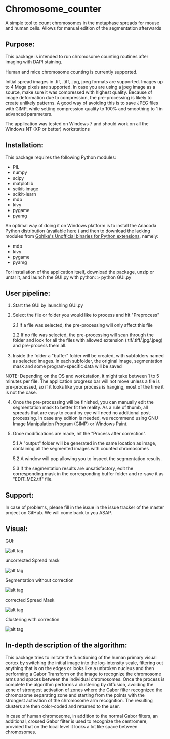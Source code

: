 Chromosome_counter
==================

A simple tool to count chromosomes in the metaphase spreads for mouse and human cells. Allows for manual edition of the segmentation afterwards


Purpose:
--------
This package is intended to run chromosome counting routines after imaging with DAPI staining.

Human and mice chromosome counting is currently supported.

Initial spread images in .tif, .tiff, .jpg, jpeg formats are supported. Images up to 4 Mega pixels are supported. In case
you are using a jpeg image as a source, make sure it was compressed with highest quality. Because of image deformation 
due to compression, the pre-processing is likely to create unlikely patterns. A good way of avoiding this is to save JPEG
files with GIMP, while setting compression quality to 100% and smoothing to 1 in advanced parameters.

The application was tested on Windows 7 and should work on all the Windows NT (XP or better) workstations


Installation:
-------------
This package requires the following Python modules:
 - PIL
 - numpy
 - scipy
 - matplotlib
 - scikit-image
 - scikit-learn
 - mdp
 - kivy
 - pygame
 - pyamg

An optimal way of doing it on Windows platform is to install the Anacoda Python distribution (available
[here](https://store.continuum.io/cshop/anaconda/) ) and then to download the lacking modules from [Gohlke's 
Unofficial binaries for Python extensions](http://www.lfd.uci.edu/~gohlke/pythonlibs/), namely:
 - mdp
 - kivy
 - pygame
 - pyamg

For installation of the application itself, download the package, unzip or untar it, and launch the GUI.py with python:
    > python GUI.py


User pipeline:
-------------
1. Start the GUI by launching GUI.py

2. Select the file or folder you would like to process and hit "Preprocess"

    2.1 If a file was selected, the pre-processing will only affect this file
    
    2.2 If no file was selected, the pre-processing will scan through the folder and look for all the files with
        allowed extension (.tif/.tiff/.jpg/.jpeg) and pre-process them all.
        
3. Inside the folder a "buffer" folder will be created, with subfolders named as selected images. In each subfolder, the
    original image, segmentation mask and some program-specific data will be saved
    
NOTE: Depending on the OS and workstation, it might take between 1 to 5 minutes per file. The application progress bar
        will not move unless a file is pre-processed, so if it looks like your process is hanging, most of the time it is
        not the case.
        
4. Once the pre-processing will be finished, you can manually edit the segmentation mask to better fit the reality. As 
    a rule of thumb, all spreads that are easy to count by eye will need no additional post-processing. In case any edition
    is needed, we recommend using GNU Image Manipulation Program (GIMP) or Windows Paint.
    
5. Once modifications are made, hit the "Process after correction".

    5.1 A "output" folder will be generated in the same location as image, containing all the segmented images with 
    counted chromosomes
    
    5.2 A window will pop allowing you to inspect the segmentation results. 
    
    5.3 If the segmentation results are unsatisfactory,
        edit the corresponding mask in the corresponding buffer folder and re-save it as "EDIT_ME2.tif" file. 

    
Support:
---------
In case of problems, please fill in the issue in the issue tracker of the master project on GitHub. We will come back to
you ASAP.


Visual:
-------
GUI:

![alt tag](http://i.imgur.com/XiaQyJI.png)

uncorrected Spread mask

![alt tag](http://i.imgur.com/bmSeQAD.png)

Segmentation without correction

![alt tag](http://i.imgur.com/XnAT9UO.png)

corrected Spread Mask

![alt tag](http://i.imgur.com/svb65De.png)

Clustering with correction

![alt tag](http://i.imgur.com/dhMt5ce.png)


In-depth description of the algorithm:
--------------------------------------
This package tries to imitate the functioning of the human primary visual cortex by switching the initial image into the 
log-intensity scale, filtering out anything that is on the edges or looks like a unbroken nucleus and then performing a
Gabor Transform on the image to recognize the chromosome arms and spaces between the individual chromosomes. Once the
process is complete the algorithm performs a clustering by diffusion, avoiding the zone of strongest activation of zones
where the Gabor filter recognized the chromosome separating zone and starting from the points with the strongest activation
of the chromosome arm recognition. The resulting clusters are then color-coded and returned to the user.

In case of human chromosome, in addition to the normal Gabor filters, an additional, crossed Gabor filter is used to
recognize the centromere, provided that on the local level it looks a lot like space between chromosomes.